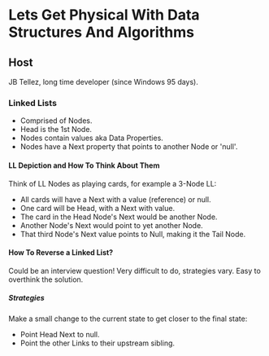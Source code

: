 # Lets Get Physical With Data Structures And Algorithms

## Host

JB Tellez, long time developer (since Windows 95 days).

### Linked Lists

- Comprised of Nodes.
- Head is the 1st Node.
- Nodes contain values aka Data Properties.
- Nodes have a Next property that points to another Node or 'null'.

#### LL Depiction and How To Think About Them

Think of LL Nodes as playing cards, for example a 3-Node LL:

- All cards will have a Next with a value (reference) or null.
- One card will be Head, with a Next with value.
- The card in the Head Node's Next would be another Node.
- Another Node's Next would point to yet another Node.
- That third Node's Next value points to Null, making it the Tail Node.

#### How To Reverse a Linked List?

Could be an interview question!
Very difficult to do, strategies vary.
Easy to overthink the solution.

##### Strategies

Make a small change to the current state to get closer to the final state:

- Point Head Next to null.
- Point the other Links to their upstream sibling.

